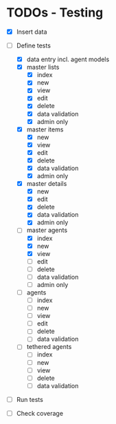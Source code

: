 # TODOs - Testing

- [x] Insert data
- [ ] Define tests
    - [x] data entry incl. agent models
    - [x] master lists
        - [x] index
        - [x] new
        - [x] view
        - [x] edit
        - [x] delete
        - [x] data validation
        - [x] admin only
    - [x] master items 
        - [x] new
        - [x] view
        - [x] edit
        - [x] delete
        - [x] data validation
        - [x] admin only
    - [x] master details
        - [x] new
        - [x] edit
        - [x] delete
        - [x] data validation
        - [x] admin only
    - [ ] master agents
        - [x] index
        - [x] new
        - [x] view
        - [ ] edit
        - [ ] delete
        - [ ] data validation
        - [ ] admin only
    - [ ] agents
        - [ ] index
        - [ ] new
        - [ ] view
        - [ ] edit
        - [ ] delete
        - [ ] data validation
    - [ ] tethered agents
        - [ ] index
        - [ ] new
        - [ ] view
        - [ ] delete
        - [ ] data validation
- [ ] Run tests
- [ ] Check coverage

